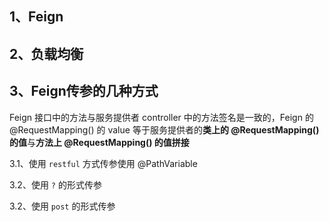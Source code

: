 ## 1、Feign





## 2、负载均衡





## 3、Feign传参的几种方式

Feign 接口中的方法与服务提供者 controller 中的方法签名是一致的，Feign 的 @RequestMapping() 的 value 等于服务提供者的**类上的 @RequestMapping() 的值**与**方法上 @RequestMapping() 的值拼接**

3.1、使用 `restful` 方式传参使用 @PathVariable

3.2、使用 `?` 的形式传参

3.2、使用 `post` 的形式传参